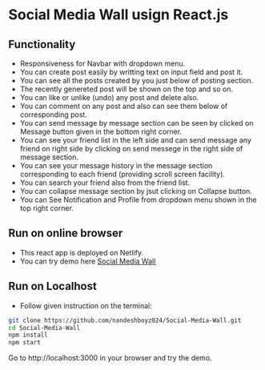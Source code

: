 # Social Media Wall usign React.js

##  Functionality
- Responsiveness for Navbar with dropdown menu.
- You can create post easily by writting text on input field and post it.
- You can see all the posts created by you just below of posting section.
- The recently genereted post will be shown on the top and so on.
- You can like or unlike (undo) any post and delete also.
- You can comment on any post and also can see them below of corresponding post.
- You can send message by message section can be seen by clicked on Message button given in the bottom right corner.
- You can see your friend list in the left side and can send message any friend on right side by clicking on send messege in the right side of message section.
- You can see your message history in the message section corresponding to each friend (providing scroll screen facility).
- You can search your friend also from the friend list.
- You can collapse message section by jsut clicking on Collapse button.
- You can See Notification and Profile from dropdown menu shown in the top right corner.

## Run on online browser
- This react app is deployed on Netlify.
- You can try demo here [Social Media Wall](https://luminous-lily-981ce8.netlify.app/)

## Run on Localhost
- Follow given instruction on the terminal:
```bash
git clone https://github.com/nandeshboyz024/Social-Media-Wall.git
cd Social-Media-Wall
npm install
npm start
```
Go to http://localhost:3000 in your browser and try the demo.
